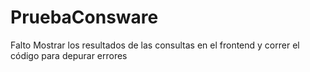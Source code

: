 # PruebaConsware
Falto Mostrar los resultados de las consultas en el frontend y correr el código para depurar errores 
